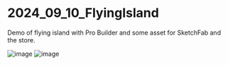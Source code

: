 # 2024_09_10_FlyingIsland
Demo of flying island with Pro Builder and some asset for SketchFab and the store.

![image](https://github.com/user-attachments/assets/e381297b-95e1-41aa-9a2b-c18b5d63d426)
![image](https://github.com/user-attachments/assets/8db3ac21-6270-4855-b0bc-2c884a60c7cd)

